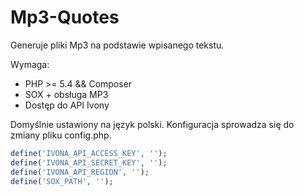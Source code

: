 # Mp3-Quotes
Generuje pliki Mp3 na podstawie wpisanego tekstu.

Wymaga:
* PHP >= 5.4 && Composer
* SOX + obsługa MP3
* Dostęp do API Ivony

Domyślnie ustawiony na język polski. Konfiguracja sprowadza się do zmiany pliku config.php.
```php
define('IVONA_API_ACCESS_KEY', '');
define('IVONA_API_SECRET_KEY', '');
define('IVONA_API_REGION', '');
define('SOX_PATH', '');
```